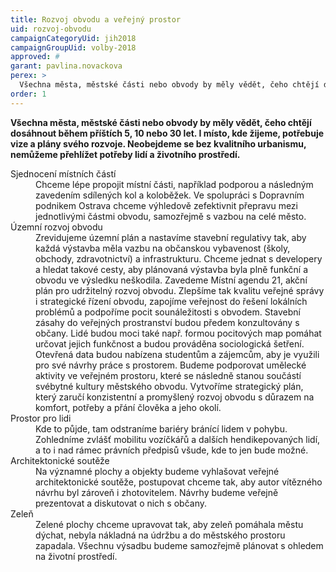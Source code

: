 ```yaml
---
title: Rozvoj obvodu a veřejný prostor
uid: rozvoj-obvodu
campaignCategoryUid: jih2018
campaignGroupUid: volby-2018
approved: #
garant: pavlina.novackova
perex: >
  Všechna města, městské části nebo obvody by měly vědět, čeho chtějí dosáhnout během příštích 5, 10 nebo 30 let. I místo, kde žijeme, potřebuje vize a plány svého rozvoje. Neobejdeme se bez kvalitního urbanismu, nemůžeme přehlížet potřeby lidí a životního prostředí.
order: 1
---
```


**Všechna města, městské části nebo obvody by měly vědět, čeho chtějí dosáhnout během příštích 5, 10 nebo 30 let. I místo, kde žijeme, potřebuje vize a plány svého rozvoje. Neobejdeme se bez kvalitního urbanismu, nemůžeme přehlížet potřeby lidí a životního prostředí.**

<dl class="c-program-key-point-list">
  <dt>Sjednocení místních částí</dt>
  <dd>Chceme lépe propojit místní části, například podporou a následným zavedením sdílených kol a koloběžek. Ve spolupráci s Dopravním podnikem Ostrava chceme výhledově zefektivnit přepravu mezi jednotlivými částmi obvodu, samozřejmě s vazbou na celé město.</dd>
  <dt>Územní rozvoj obvodu</dt>
  <dd>Zrevidujeme územní plán a nastavíme stavební regulativy tak, aby každá výstavba měla vazbu na občanskou vybavenost (školy, obchody, zdravotnictví) a infrastrukturu. Chceme jednat s developery a hledat takové cesty, aby plánovaná výstavba byla plně funkční a obvodu ve výsledku neškodila. Zavedeme Místní agendu 21, akční plán pro udržitelný rozvoj obvodu. Zlepšíme tak kvalitu veřejné správy i strategické řízení obvodu, zapojíme veřejnost do řešení lokálních problémů a podpoříme pocit sounáležitosti s obvodem. Stavební zásahy do veřejných prostranství budou předem konzultovány s občany. Lidé budou moci také např. formou pocitových map pomáhat určovat jejich funkčnost a budou prováděna sociologická šetření. Otevřená data budou nabízena studentům a zájemcům, aby je využili pro své návrhy práce s prostorem. Budeme podporovat umělecké aktivity ve veřejném prostoru, které se následně stanou součástí svébytné kultury městského obvodu. Vytvoříme strategický plán, který zaručí konzistentní a promyšlený rozvoj obvodu s důrazem na komfort, potřeby a přání člověka a jeho okolí.</dd>
  <dt>Prostor pro lidi</dt>
  <dd>Kde to půjde, tam odstraníme bariéry bránící lidem v pohybu. Zohledníme zvlášť mobilitu vozíčkářů a dalších hendikepovaných lidí, a to i nad rámec právních předpisů všude, kde to jen bude možné.</dd>
  <dt>Architektonické soutěže</dt>
  <dd>Na významné plochy a objekty budeme vyhlašovat veřejné architektonické soutěže, postupovat chceme tak, aby autor vítězného návrhu byl zároveň i zhotovitelem. Návrhy budeme veřejně prezentovat a diskutovat o nich s občany.</dd>
  <dt>Zeleň</dt>
  <dd>Zelené plochy chceme upravovat tak, aby zeleň pomáhala městu dýchat, nebyla nákladná na údržbu a do městského prostoru zapadala. Všechnu výsadbu budeme samozřejmě plánovat s ohledem na životní prostředí.<dd>
</dl>